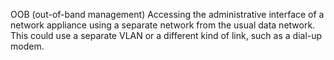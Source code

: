 OOB (out-of-band management)
Accessing the administrative interface of a network appliance using a separate network from the usual data network. This could use a separate VLAN or a different kind of link, such as a dial-up modem.